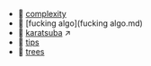 * 📄 [complexity](complexity.md)
* 📄 [fucking algo](fucking algo.md)
* 📒 <a href="https://colab.research.google.com/github/surajsharma/singularity/blob/master/src/dev/dsa/theory/karatsuba.ipynb" target="_blank">karatsuba</a> ↗️
* 📄 [tips](tips.md)
* 📄 [trees](trees.md)
